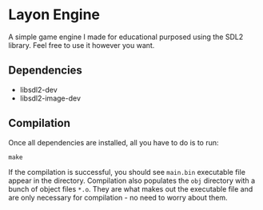 # Layon Engine

A simple game engine I made for educational purposed using the SDL2 library. Feel free to use it however you want.

## Dependencies
- libsdl2-dev
- libsdl2-image-dev

## Compilation

Once all dependencies are installed, all you have to do is to run:
```shell
make
```
If the compilation is successful, you should see `main.bin` executable file appear in the directory. Compilation also populates the `obj` directory with a bunch of object files `*.o`. They are what makes out the executable file and are only necessary for compilation - no need to worry about them.